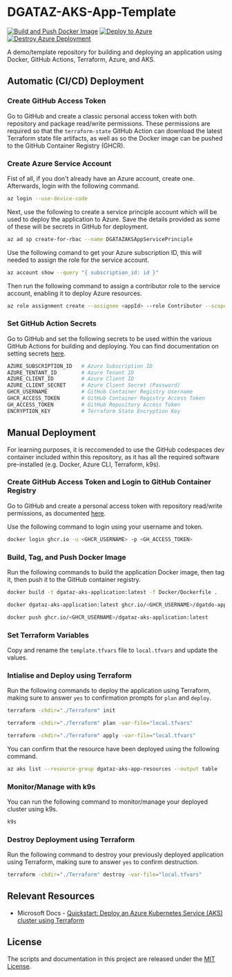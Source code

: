 # DGATAZ-AKS-App-Template

[![Build and Push Docker Image](https://github.com/BadgerHobbs/DGATAZ-AKS-App-Template/actions/workflows/build-and-push-docker-image.yaml/badge.svg)](https://github.com/BadgerHobbs/DGATAZ-AKS-App-Template/actions/workflows/build-and-push-docker-image.yaml) [![Deploy to Azure](https://github.com/BadgerHobbs/DGATAZ-AKS-App-Template/actions/workflows/deploy-to-azure.yaml/badge.svg)](https://github.com/BadgerHobbs/DGATAZ-AKS-App-Template/actions/workflows/deploy-to-azure.yaml) [![Destroy Azure Deployment](https://github.com/BadgerHobbs/DGATAZ-AKS-App-Template/actions/workflows/destroy-azure-deployment.yaml/badge.svg)](https://github.com/BadgerHobbs/DGATAZ-AKS-App-Template/actions/workflows/destroy-azure-deployment.yaml)

A demo/template repository for building and deploying an application using Docker, GitHub Actions, Terraform, Azure, and AKS.

## Automatic (CI/CD) Deployment

### Create GitHub Access Token

Go to GitHub and create a classic personal access token with both repository and package read/write permissions. These permissions are required so that the `terraform-state` GitHub Action can download the latest Terraform state file artifacts, as well as so the Docker image can be pushed to the GitHub Container Registry (GHCR).

### Create Azure Service Account

Fist of all, if you don't already have an Azure account, create one. Afterwards, login with the following command.

```bash
az login --use-device-code
```

Next, use the following to create a service principle account which will be used to deploy the application to Azure. Save the details provided as some of these will be secrets in GitHub for deployment.

```bash
az ad sp create-for-rbac --name DGATAZAKSAppServicePrinciple
```

Use the following comand to get your Azure subscription ID, this will needed to assign the role for the service account.

```bash
az account show --query "{ subscription_id: id }"
```

Then run the following command to assign a contributor role to the service account, enabling it to deploy Azure resources.

```bash
az role assignment create --assignee <appId> --role Contributor --scope /subscriptions/<your_subscription_id>
```

### Set GitHub Action Secrets

Go to GitHub and set the following secrets to be used within the various GitHub Actions for building and deploying. You can find documentation on setting secrets [here](https://docs.github.com/en/actions/security-guides/encrypted-secrets).

```bash
AZURE_SUBSCRIPTION_ID   # Azure Subscription ID
AZURE_TENTANT_ID        # Azure Tenant ID
AZURE_CLIENT_ID         # Azure Client ID
AZURE_CLIENT_SECRET     # Azure Client Secret (Password)
GHCR_USERNAME           # GitHub Container Registry Username
GHCR_ACCESS_TOKEN       # GitHub Container Registry Access Token
GH_ACCESS_TOKEN         # GitHub Repository Access Token
ENCRYPTION_KEY          # Terraform State Encryption Key
```

## Manual Deployment

For learning purposes, it is reccomended to use the GitHub codespaces dev container included within this repository, as it has all the required software pre-installed (e.g. Docker, Azure CLI, Terraform, k9s).

### Create GitHub Access Token and Login to GitHub Container Registry

Go to GitHub and create a personal access token with repository read/write permissions, as documented [here](https://docs.github.com/en/packages/working-with-a-github-packages-registry/working-with-the-container-registry).

Use the following command to login using your username and token.

```bash
docker login ghcr.io -u <GHCR_USERNAME> -p <GH_ACCESS_TOKEN>
```

### Build, Tag, and Push Docker Image

Run the following commands to build the application Docker image, then tag it, then push it to the GitHub container registry.

```bash
docker build -t dgataz-aks-application:latest -f Docker/Dockerfile .
```

```bash
docker dgataz-aks-application:latest ghcr.io/<GHCR_USERNAME>/dgatdo-application:latest
```

```bash
docker push ghcr.io/<GHCR_USERNAME>/dgataz-aks-application:latest
```

### Set Terraform Variables

Copy and rename the `template.tfvars` file to `local.tfvars` and update the values.

### Intialise and Deploy using Terraform

Run the following commands to deploy the application using Terraform, making sure to answer `yes` to confirmation prompts for `plan` and `deploy`.

```bash
terraform -chdir="./Terraform" init
```

```bash
terraform -chdir="./Terraform" plan -var-file="local.tfvars"
```

```bash
terraform -chdir="./Terraform" apply -var-file="local.tfvars"
```

You can confirm that the resource have been deployed using the following command.

```bash
az aks list --resource-group dgataz-aks-app-resources --output table
```

### Monitor/Manage with k9s

You can run the following command to monitor/manage your deployed cluster using k9s.
```bash
k9s
```

### Destroy Deployment using Terraform

Run the following command to destroy your previously deployed application using Terraform, making sure to answer `yes` to confirm destruction.

```bash
terraform -chdir="./Terraform" destroy -var-file="local.tfvars"
```

## Relevant Resources

- Microsoft Docs - [Quickstart: Deploy an Azure Kubernetes Service (AKS) cluster using Terraform](https://learn.microsoft.com/en-us/azure/aks/learn/quick-kubernetes-deploy-terraform?tabs=bash)

## License

The scripts and documentation in this project are released under the [MIT License](LICENSE).
